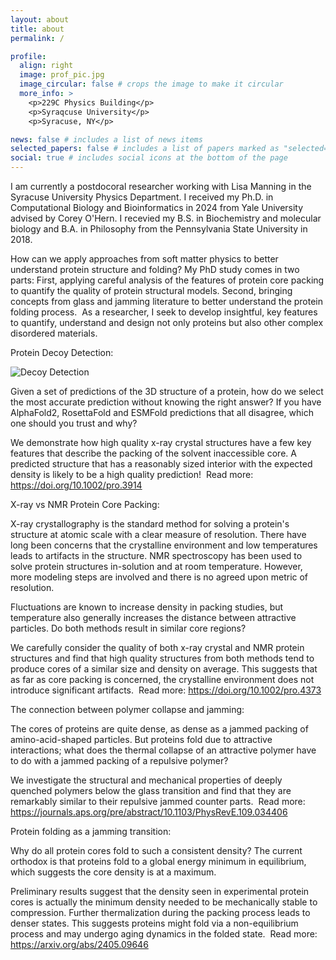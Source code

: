 ```yaml
---
layout: about
title: about
permalink: /

profile:
  align: right
  image: prof_pic.jpg
  image_circular: false # crops the image to make it circular
  more_info: >
    <p>229C Physics Building</p>
    <p>Syraqcuse University</p>
    <p>Syracuse, NY</p>

news: false # includes a list of news items
selected_papers: false # includes a list of papers marked as "selected={true}"
social: true # includes social icons at the bottom of the page
---
```


I am currently a postdocoral researcher working with Lisa Manning in the Syracuse University Physics Department. I received my Ph.D. in Computational Biology and Bioinformatics in 2024 from Yale University advised by Corey O'Hern. I recevied my B.S. in Biochemistry and molecular biology and B.A. in Philosophy from the Pennsylvania State University in 2018.

How can we apply approaches from soft matter physics to better understand protein structure and folding? My PhD study comes in two parts: First, applying careful analysis of the features of protein core packing to quantify the quality of protein structural models. Second, bringing concepts from glass and jamming literature to better understand the protein folding process.
​
As a researcher, I seek to develop insightful, key features to quantify, understand and design not only proteins but also other complex disordered materials.

Protein Decoy Detection:

![Decoy Detection](/assets/decoy_detection.png)

Given a set of predictions of the 3D structure of a protein, how do we select the most accurate prediction without knowing the right answer? If you have AlphaFold2, RosettaFold and ESMFold predictions that all disagree, which one should you trust and why?

We demonstrate how high quality x-ray crystal structures have a few key features that describe the packing of the solvent inaccessible core. A predicted structure that has a reasonably sized interior with the expected density is likely to be a high quality prediction! ​ Read more: https://doi.org/10.1002/pro.3914

X-ray vs NMR Protein Core Packing:

X-ray crystallography is the standard method for solving a protein's structure at atomic scale with a clear measure of resolution. There have long been concerns that the crystalline environment and low temperatures leads to artifacts in the structure. NMR spectroscopy has been used to solve protein structures in-solution and at room temperature. However, more modeling steps are involved and there is no agreed upon metric of resolution.

Fluctuations are known to increase density in packing studies, but temperature also generally increases the distance between attractive particles. Do both methods result in similar core regions?

We carefully consider the quality of both x-ray crystal and NMR protein structures and find that high quality structures from both methods tend to produce cores of a similar size and density on average. This suggests that as far as core packing is concerned, the crystalline environment does not introduce significant artifacts. ​ Read more: https://doi.org/10.1002/pro.4373

The connection between polymer collapse and jamming:

The cores of proteins are quite dense, as dense as a jammed packing of amino-acid-shaped particles. But proteins fold due to attractive interactions; what does the thermal collapse of an attractive polymer have to do with a jammed packing of a repulsive polymer?

We investigate the structural and mechanical properties of deeply quenched polymers below the glass transition and find that they are remarkably similar to their repulsive jammed counter parts. ​ Read more: https://journals.aps.org/pre/abstract/10.1103/PhysRevE.109.034406

Protein folding as a jamming transition:

Why do all protein cores fold to such a consistent density? The current orthodox is that proteins fold to a global energy minimum in equilibrium, which suggests the core density is at a maximum.

Preliminary results suggest that the density seen in experimental protein cores is actually the minimum density needed to be mechanically stable to compression. Further thermalization during the packing process leads to denser states. This suggests proteins might fold via a non-equilibrium process and may undergo aging dynamics in the folded state. ​ Read more: https://arxiv.org/abs/2405.09646
